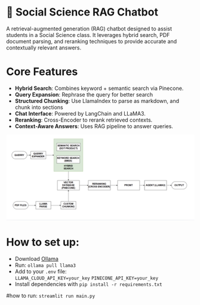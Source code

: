 # 🧠 Social Science RAG Chatbot

A retrieval-augmented generation (RAG) chatbot designed to assist students in a Social Science class. It leverages hybrid search, PDF document parsing, and reranking techniques to provide accurate and contextually relevant answers.

# Core Features
- **Hybrid Search**: Combines keyword + semantic search via Pinecone.
- **Query Expansion**: Rephrase the query for better search 
- **Structured Chunking**: Use LlamaIndex to parse as markdown, and chunk into sections
- **Chat Interface**: Powered by LangChain and LLaMA3.
- **Reranking**: Cross-Encoder to rerank retrieved contexts.
- **Context-Aware Answers**: Uses RAG pipeline to answer queries.

![Pipeline Overview](assets/pipeline.png)

# How to set up:

- Download [Ollama](https://ollama.com)  
- Run: `ollama pull llama3`  
- Add to your `.env` file:  
`LLAMA_CLOUD_API_KEY=your_key`
`PINECONE_API_KEY=your_key`
- Install dependencies with `pip install -r requirements.txt`

#how to run: `streamlit run main.py`
